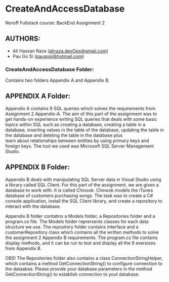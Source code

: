 # CreateAndAccessDatabase
Noroff Fullstack course: BackEnd Assignment 2

## AUTHORS:
* Ali Hassan Raza (ahraza.devOps@gmail.com)
* Pau Go Si (paugosi@hotmail.com)

### CreateAndAccessDatabase Folder:
Contains two folders Appendix A and Appendix B.

## APPENDIX A Folder:
Appendix A contains 9 SQL queries which solves the requirements from Assignment 2 Appendix-A. The aim of this part of the assignment was to get hands-on experience 
writing SQL queries that deals with some basic topics within SQL such as creating a database, creating a table in a database, 
inserting values in the table of the database, updating the table in the database and deleting the table in the database plus  
learn about relationships between entities by using primary keys and foreign keys. The tool we used was Microsoft SQL Server Management Studio.

## APPENDIX B Folder:
Appendix B deals with manipulating SQL Server data in Visual Studio using a library 
called SQL Client. For this part of the assignment, we are given a database to work with. It is called Chinook.
Chinook models the iTunes database of customers purchasing songs. The task was to create a C# console 
application, install the SQL Client library, and create a repository to interact with the database.

Appendix B folder contatins a Models folder, a Repositories folder and a program.cs file. The Models folder reprersents classes for each data structure we use.
The repository folder contains interface and a customerRepository class which contains all the written methods to solve the assignment 2 Appendix B requirements.
The program.cs file contains display methods, and it can be run to test and display all the 9 exersizes from Appendix B.

OBS! The Repositories folder also contains a class ConnectionStringHelper, which contains a method GetConnectionString() to configure connection to the dataabse.
Please provide your database parameters in the method GetConnectionString() to establish connection to yout database.


